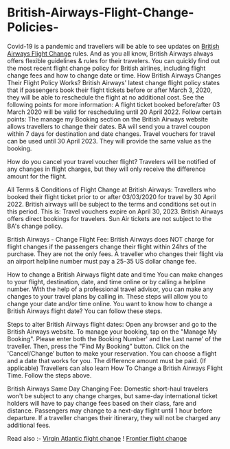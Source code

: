 # British-Airways-Flight-Change-Policies-
Covid-19 is a pandemic and travellers will be able to see updates on <a href="https://www.airtripsadvisor.com/british-airways-change-flight-policy/	">British Airways Flight Change</a> rules. And as you all know, British Airways always offers flexible guidelines & rules for their travelers. You can quickly find out the most recent flight change policy for British airlines, including flight change fees and how to change date or time.
 How British Airways Changes Their Flight Policy Works? 
British Airways' latest change flight policy states that if passengers book their flight tickets before or after March 3, 2020, they will be able to reschedule the flight at no additional cost. See the following points for more information:
 A flight ticket booked before/after 03 March 2020 will be valid for rescheduling until 20 April 2022. Follow certain points: 
The manage my Booking section on the British Airways website allows travellers to change their dates.
BA will send you a travel coupon within 7 days for destination and date changes.
Travel vouchers for travel can be used until 30 April 2023. They will provide the same value as the booking.

 How do you cancel your travel voucher flight? 
Travelers will be notified of any changes in flight charges, but they will only receive the difference amount for the flight.

 All Terms & Conditions of Flight Change at British Airways: 
Travellers who booked their flight ticket prior to or after 03/03/2020 for travel by 30 April 2022.
British airways will be subject to the terms and conditions set out in this period. This is:
Travel vouchers expire on April 30, 2023.
British Airways offers direct bookings for travelers.
Sun Air tickets are not subject to the BA's change policy.

 British Airways - Change Flight Fee: 
British Airways does NOT charge for flight changes if the passengers change their flight within 24hrs of the purchase.
They are not the only fees. A traveller who changes their flight via an airport helpline number must pay a 25-35 US dollar change fee.

 How to change a British Airways flight date and time 
You can make changes to your flight, destination, date, and time online or by calling a helpline number.
With the help of a professional travel advisor, you can make any changes to your travel plans by calling in.
These steps will allow you to change your date and/or time online.
You want to know how to change a British Airways flight date? You can follow these steps.

 Steps to alter British Airways flight dates: 
Open any browser and go to the British Airways website.
To manage your booking, tap on the "Manage My Booking".
Please enter both the Booking Number' and the Last name' of the traveller.
Then, press the "Find My Booking” button.
Click on the 'Cancel/Change’ button to make your reservation.
You can choose a flight and a date that works for you.
The difference amount must be paid. (If applicable)
Travellers can also learn How To Change a British Airways Flight Time. Follow the steps above.

 British Airways Same Day Changing Fee: 
Domestic short-haul travelers won't be subject to any change charges, but same-day international ticket holders will have to pay change fees based on their class, fare and distance.
Passengers may change to a next-day flight until 1 hour before departure.
If a traveller changes their itinerary, they will not be charged any additional fees.

Read also :- <a href="https://www.airtripsadvisor.com/virgin-atlantic-change-flight/">Virgin Atlantic flight change</a> ! <a href="https://www.airtripsadvisor.com/frontier-airlines-change-flight-process-policy/">Frontier flight change</a>
